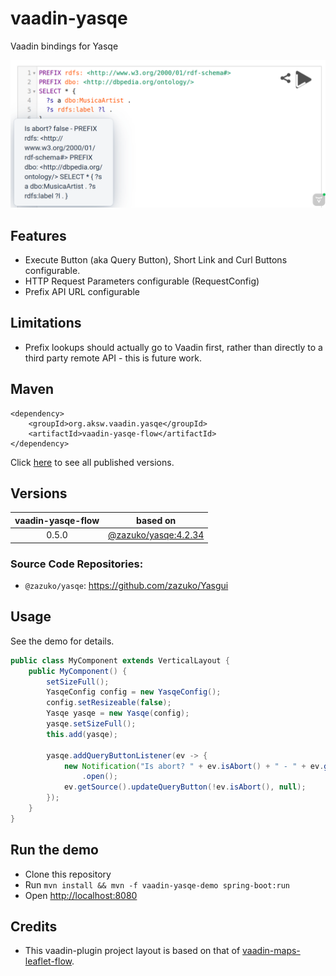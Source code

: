 # vaadin-yasqe
Vaadin bindings for Yasqe

<img src="docs/images/2024-02-09-vaadin-yasqe.png" width="550px" />

## Features

* Execute Button (aka Query Button), Short Link and Curl Buttons configurable.
* HTTP Request Parameters configurable (RequestConfig)
* Prefix API URL configurable

## Limitations

* Prefix lookups should actually go to Vaadin first, rather than directly to a third party remote API - this is future work.

## Maven

```
<dependency>
    <groupId>org.aksw.vaadin.yasqe</groupId>
    <artifactId>vaadin-yasqe-flow</artifactId>
</dependency>
```

Click [here](https://central.sonatype.com/artifact/org.aksw.vaadin.yasqe/vaadin-yasqe-flow) to see all published versions.

## Versions

| vaadin-yasqe-flow | based on |
|:-----------------:|:--------:|
|             0.5.0 | [@zazuko/yasqe:4.2.34](https://www.npmjs.com/package/@zazuko/yasqe/v/4.2.34) |


### Source Code Repositories:

* `@zazuko/yasqe`: https://github.com/zazuko/Yasgui

## Usage
See the demo for details.

```java
public class MyComponent extends VerticalLayout {
    public MyComponent() {
        setSizeFull();
        YasqeConfig config = new YasqeConfig();
        config.setResizeable(false);
        Yasqe yasqe = new Yasqe(config);
        yasqe.setSizeFull();
        this.add(yasqe);

        yasqe.addQueryButtonListener(ev -> {
            new Notification("Is abort? " + ev.isAbort() + " - " + ev.getValue(), 5000)
                .open();
            ev.getSource().updateQueryButton(!ev.isAbort(), null);
        });
    }
}
```

## Run the demo

* Clone this repository
* Run `mvn install && mvn -f vaadin-yasqe-demo spring-boot:run`
* Open <a href="http://localhost:8080" target="_blank">http://localhost:8080</a>


## Credits

* This vaadin-plugin project layout is based on that of [vaadin-maps-leaflet-flow](https://github.com/xdev-software/vaadin-maps-leaflet-flow).
